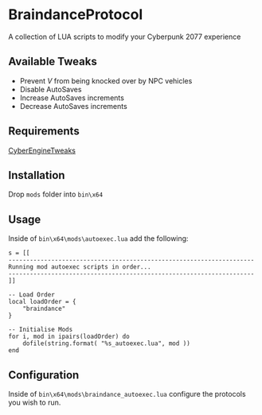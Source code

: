 # BraindanceProtocol

A collection of LUA scripts to modify your Cyberpunk 2077 experience

## Available Tweaks

- Prevent _V_ from being knocked over by NPC vehicles
- Disable AutoSaves
- Increase AutoSaves increments
- Decrease AutoSaves increments

## Requirements

[CyberEngineTweaks](https://github.com/yamashi/CyberEngineTweaks#usage-and-configuration)

## Installation

Drop `mods` folder into `bin\x64`

## Usage

Inside of `bin\x64\mods\autoexec.lua` add the following:

```
s = [[
---------------------------------------------------------------------
Running mod autoexec scripts in order...
---------------------------------------------------------------------
]]

-- Load Order
local loadOrder = {
    "braindance"
}

-- Initialise Mods
for i, mod in ipairs(loadOrder) do
    dofile(string.format( "%s_autoexec.lua", mod ))
end
```

## Configuration

Inside of `bin\x64\mods\braindance_autoexec.lua` configure the protocols you wish to run.
